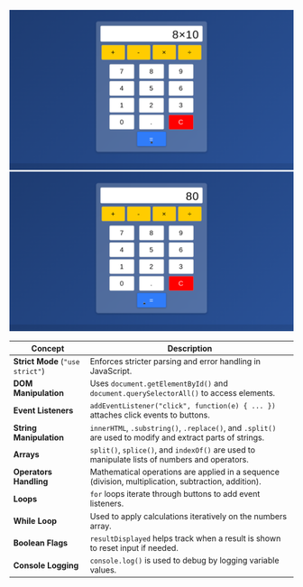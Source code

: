 ![alt text](./output/image.png)
![alt text](./output/image-1.png)


| Concept            | Description |
|--------------------|-------------|
| **Strict Mode** (`"use strict"`) | Enforces stricter parsing and error handling in JavaScript. |
| **DOM Manipulation** | Uses `document.getElementById()` and `document.querySelectorAll()` to access elements. |
| **Event Listeners** | `addEventListener("click", function(e) { ... })` attaches click events to buttons. |
| **String Manipulation** | `innerHTML`, `.substring()`, `.replace()`, and `.split()` are used to modify and extract parts of strings. |
| **Arrays** | `split()`, `splice()`, and `indexOf()` are used to manipulate lists of numbers and operators. |
| **Operators Handling** | Mathematical operations are applied in a sequence (division, multiplication, subtraction, addition). |
| **Loops** | `for` loops iterate through buttons to add event listeners. |
| **While Loop** | Used to apply calculations iteratively on the numbers array. |
| **Boolean Flags** | `resultDisplayed` helps track when a result is shown to reset input if needed. |
| **Console Logging** | `console.log()` is used to debug by logging variable values. |
